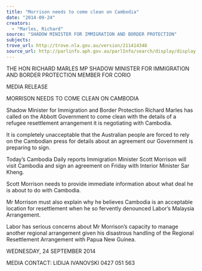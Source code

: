 ```yaml
---
title: "Morrison needs to come clean on Cambodia"
date: "2014-09-24"
creators:
  - "Marles, Richard"
source: "SHADOW MINISTER FOR IMMIGRATION AND BORDER PROTECTION"
subjects:
trove_url: http://trove.nla.gov.au/version/211414348
source_url: http://parlinfo.aph.gov.au/parlInfo/search/display/display.w3p;query=Id%3A%22media/pressrel/3412658%22
---
```


 

 THE HON RICHARD MARLES MP  SHADOW MINISTER FOR IMMIGRATION AND BORDER  PROTECTION  MEMBER FOR CORIO 

 

 MEDIA RELEASE 

 MORRISON NEEDS TO COME CLEAN ON CAMBODIA 

 

 Shadow Minister for Immigration and Border Protection Richard Marles has called on the Abbott  Government to come clean with the details of a refugee resettlement arrangement it is  negotiating with Cambodia.   

 It is completely unacceptable that the Australian people are forced to rely on the Cambodian  press for details about an agreement our Government is preparing to sign.    

 Today’s Cambodia Daily reports Immigration Minister Scott Morrison will visit Cambodia and  sign an agreement on Friday with Interior Minister Sar Kheng.   

 Scott Morrison needs to provide immediate information about what deal he is  about to do with Cambodia.   

 Mr Morrison must also explain why he believes Cambodia is an acceptable location for  resettlement when he so fervently denounced Labor’s Malaysia Arrangement.   

 Labor has serious concerns about Mr Morrison’s capacity to manage another regional  arrangement given his disastrous handling of the Regional Resettlement Arrangement with  Papua New Guinea. 

 WEDNESDAY, 24 SEPTEMBER 2014  

 

 MEDIA CONTACT: LIDIJA IVANOVSKI 0427 051 563    

